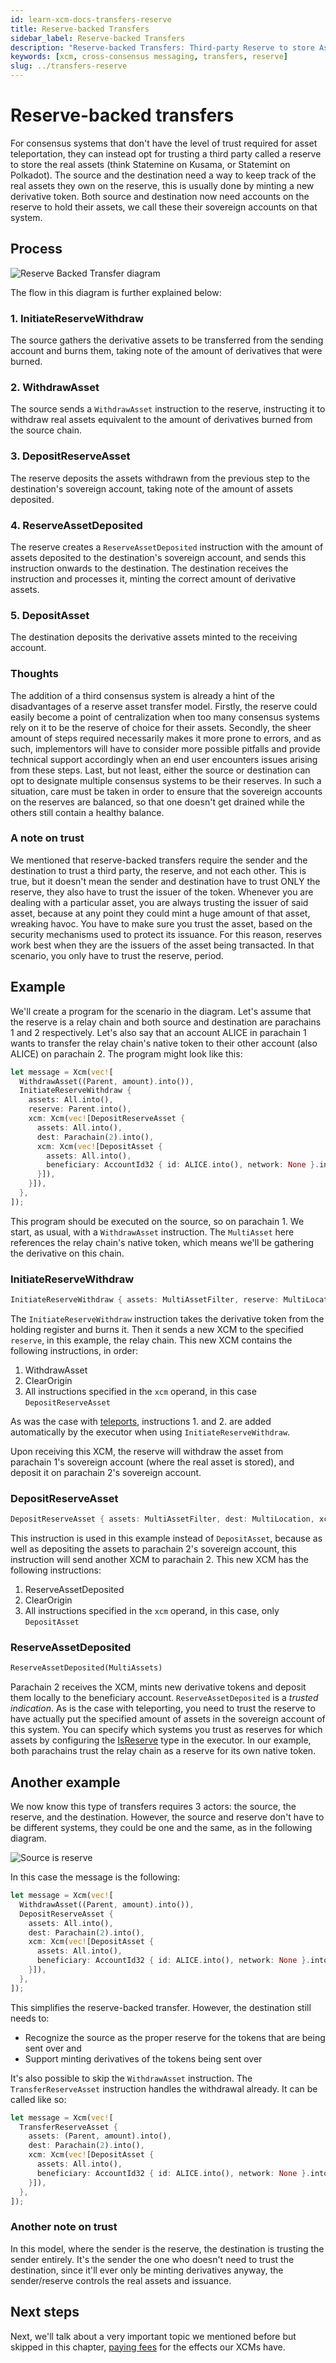```yaml
---
id: learn-xcm-docs-transfers-reserve
title: Reserve-backed Transfers
sidebar_label: Reserve-backed Transfers
description: "Reserve-backed Transfers: Third-party Reserve to store Assets."
keywords: [xcm, cross-consensus messaging, transfers, reserve]
slug: ../transfers-reserve
---
```


# Reserve-backed transfers

For consensus systems that don't have the level of trust required for asset teleportation, they can
instead opt for trusting a third party called a reserve to store the real assets (think Statemine on
Kusama, or Statemint on Polkadot). The source and the destination need a way to keep track of the
real assets they own on the reserve, this is usually done by minting a new derivative token. Both
source and destination now need accounts on the reserve to hold their assets, we call these their
sovereign accounts on that system.

## Process

![Reserve Backed Transfer diagram](images/reserve_asset_transfer.png)

The flow in this diagram is further explained below:

### 1. InitiateReserveWithdraw

The source gathers the derivative assets to be transferred from the sending account and burns them,
taking note of the amount of derivatives that were burned.

### 2. WithdrawAsset

The source sends a `WithdrawAsset` instruction to the reserve, instructing it to withdraw real
assets equivalent to the amount of derivatives burned from the source chain.

### 3. DepositReserveAsset

The reserve deposits the assets withdrawn from the previous step to the destination's sovereign
account, taking note of the amount of assets deposited.

### 4. ReserveAssetDeposited

The reserve creates a `ReserveAssetDeposited` instruction with the amount of assets deposited to the
destination's sovereign account, and sends this instruction onwards to the destination. The
destination receives the instruction and processes it, minting the correct amount of derivative
assets.

### 5. DepositAsset

The destination deposits the derivative assets minted to the receiving account.

### Thoughts

The addition of a third consensus system is already a hint of the disadvantages of a reserve asset
transfer model. Firstly, the reserve could easily become a point of centralization when too many
consensus systems rely on it to be the reserve of choice for their assets. Secondly, the sheer
amount of steps required necessarily makes it more prone to errors, and as such, implementors will
have to consider more possible pitfalls and provide technical support accordingly when an end user
encounters issues arising from these steps. Last, but not least, either the source or destination
can opt to designate multiple consensus systems to be their reserves. In such a situation, care must
be taken in order to ensure that the sovereign accounts on the reserves are balanced, so that one
doesn't get drained while the others still contain a healthy balance.

### A note on trust

We mentioned that reserve-backed transfers require the sender and the destination to trust a third
party, the reserve, and not each other. This is true, but it doesn't mean the sender and destination
have to trust ONLY the reserve, they also have to trust the issuer of the token. Whenever you are
dealing with a particular asset, you are always trusting the issuer of said asset, because at any
point they could mint a huge amount of that asset, wreaking havoc. You have to make sure you trust
the asset, based on the security mechanisms used to protect its issuance. For this reason, reserves
work best when they are the issuers of the asset being transacted. In that scenario, you only have
to trust the reserve, period.

## Example

We'll create a program for the scenario in the diagram. Let's assume that the reserve is a relay
chain and both source and destination are parachains 1 and 2 respectively. Let's also say that an
account ALICE in parachain 1 wants to transfer the relay chain's native token to their other account
(also ALICE) on parachain 2. The program might look like this:

```rust
let message = Xcm(vec![
  WithdrawAsset((Parent, amount).into()),
  InitiateReserveWithdraw {
    assets: All.into(),
    reserve: Parent.into(),
    xcm: Xcm(vec![DepositReserveAsset {
      assets: All.into(),
      dest: Parachain(2).into(),
      xcm: Xcm(vec![DepositAsset {
        assets: All.into(),
        beneficiary: AccountId32 { id: ALICE.into(), network: None }.into(),
      }]),
    }]),
  },
]);
```

This program should be executed on the source, so on parachain 1. We start, as usual, with a
`WithdrawAsset` instruction. The `MultiAsset` here references the relay chain's native token, which
means we'll be gathering the derivative on this chain.

### InitiateReserveWithdraw

```rust
InitiateReserveWithdraw { assets: MultiAssetFilter, reserve: MultiLocation, xcm: Xcm<()> }
```

The `InitiateReserveWithdraw` instruction takes the derivative token from the holding register and
burns it. Then it sends a new XCM to the specified `reserve`, in this example, the relay chain. This
new XCM contains the following instructions, in order:

1. WithdrawAsset
2. ClearOrigin
3. All instructions specified in the `xcm` operand, in this case `DepositReserveAsset`

As was the case with [teleports](teleports.md), instructions 1. and 2. are added automatically by
the executor when using `InitiateReserveWithdraw`.

Upon receiving this XCM, the reserve will withdraw the asset from parachain 1's sovereign account
(where the real asset is stored), and deposit it on parachain 2's sovereign account.

### DepositReserveAsset

```rust
DepositReserveAsset { assets: MultiAssetFilter, dest: MultiLocation, xcm: Xcm<()> }
```

This instruction is used in this example instead of `DepositAsset`, because as well as depositing
the assets to parachain 2's sovereign account, this instruction will send another XCM to
parachain 2. This new XCM has the following instructions:

1. ReserveAssetDeposited
2. ClearOrigin
3. All instructions specified in the `xcm` operand, in this case, only `DepositAsset`

### ReserveAssetDeposited

```rust
ReserveAssetDeposited(MultiAssets)
```

Parachain 2 receives the XCM, mints new derivative tokens and deposit them locally to the
beneficiary account. `ReserveAssetDeposited` is a _trusted indication_. As is the case with
teleporting, you need to trust the reserve to have actually put the specified amount of assets in
the sovereign account of this system. You can specify which systems you trust as reserves for which
assets by configuring the [IsReserve](../../executor_config/config.md) type in the executor. In our
example, both parachains trust the relay chain as a reserve for its own native token.

## Another example

We now know this type of transfers requires 3 actors: the source, the reserve, and the destination.
However, the source and reserve don't have to be different systems, they could be one and the same,
as in the following diagram.

![Source is reserve](images/source_is_reserve.png)

In this case the message is the following:

```rust
let message = Xcm(vec![
  WithdrawAsset((Parent, amount).into()),
  DepositReserveAsset {
    assets: All.into(),
    dest: Parachain(2).into(),
    xcm: Xcm(vec![DepositAsset {
      assets: All.into(),
      beneficiary: AccountId32 { id: ALICE.into(), network: None }.into(),
    }]),
  },
]);
```

This simplifies the reserve-backed transfer. However, the destination still needs to:

- Recognize the source as the proper reserve for the tokens that are being sent over and
- Support minting derivatives of the tokens being sent over

It's also possible to skip the `WithdrawAsset` instruction. The `TransferReserveAsset` instruction
handles the withdrawal already. It can be called like so:

```rust
let message = Xcm(vec![
  TransferReserveAsset {
    assets: (Parent, amount).into(),
    dest: Parachain(2).into(),
    xcm: Xcm(vec![DepositAsset {
      assets: All.into(),
      beneficiary: AccountId32 { id: ALICE.into(), network: None }.into(),
    }]),
  },
]);
```

### Another note on trust

In this model, where the sender is the reserve, the destination is trusting the sender entirely.
It's the sender the one who doesn't need to trust the destination, since it'll ever only be minting
derivatives anyway, the sender/reserve controls the real assets and issuance.

## Next steps

Next, we'll talk about a very important topic we mentioned before but skipped in this chapter,
[paying fees](../fees/index.html) for the effects our XCMs have.
